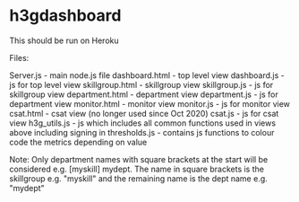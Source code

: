 # h3gdashboard
This should be run on Heroku

Files:

Server.js       - main node.js file
dashboard.html  - top level view
dashboard.js    - js for top level view
skillgroup.html  - skillgroup view
skillgroup.js   - js for skillgroup view
department.html  - department view
department.js   - js for department view
monitor.html    - monitor view
monitor.js      - js for monitor view
csat.html       - csat view (no longer used since Oct 2020)
csat.js         - js for csat view
h3g_utils.js    - js which includes all common functions used in views above including signing in
thresholds.js   - contains js functions to colour code the metrics depending on value

Note:
Only department names with square brackets at the start will be considered e.g. [myskill] mydept.
The name in square brackets is the skillgroup e.g. "myskill" and the remaining name is the dept name e.g. "mydept"
